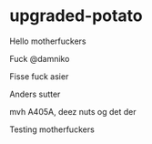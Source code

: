 # upgraded-potato

Hello motherfuckers

Fuck @damniko

Fisse
fuck asier

Anders sutter

mvh A405A, deez nuts og det der

Testing motherfuckers